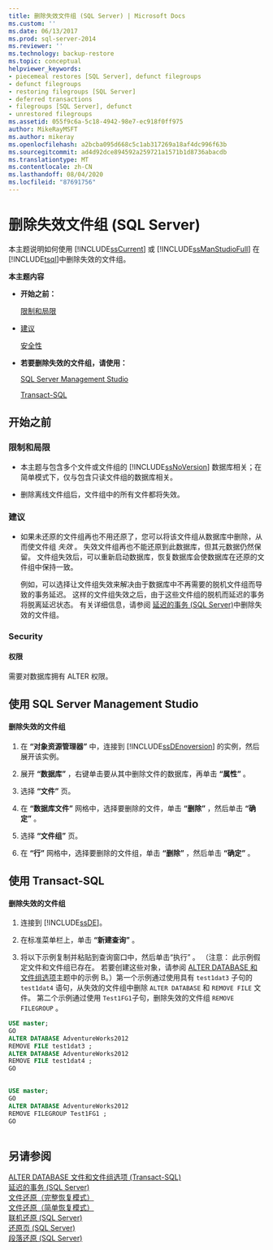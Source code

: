 ```yaml
---
title: 删除失效文件组 (SQL Server) | Microsoft Docs
ms.custom: ''
ms.date: 06/13/2017
ms.prod: sql-server-2014
ms.reviewer: ''
ms.technology: backup-restore
ms.topic: conceptual
helpviewer_keywords:
- piecemeal restores [SQL Server], defunct filegroups
- defunct filegroups
- restoring filegroups [SQL Server]
- deferred transactions
- filegroups [SQL Server], defunct
- unrestored filegroups
ms.assetid: 055f9c6a-5c18-4942-98e7-ec918f0ff975
author: MikeRayMSFT
ms.author: mikeray
ms.openlocfilehash: a2bcba095d668c5c1ab317269a18af4dc996f63b
ms.sourcegitcommit: ad4d92dce894592a259721a1571b1d8736abacdb
ms.translationtype: MT
ms.contentlocale: zh-CN
ms.lasthandoff: 08/04/2020
ms.locfileid: "87691756"
---
```

# <a name="remove-defunct-filegroups-sql-server"></a>删除失效文件组 (SQL Server)
  本主题说明如何使用 [!INCLUDE[ssCurrent](../../includes/sscurrent-md.md)] 或 [!INCLUDE[ssManStudioFull](../../includes/ssmanstudiofull-md.md)] 在 [!INCLUDE[tsql](../../includes/tsql-md.md)]中删除失效的文件组。  
  
 **本主题内容**  
  
-   **开始之前：**  
  
     [限制和局限](#Restrictions)  
  
-   [建议](#Recommendations)  
  
     [安全性](#Security)  
  
-   **若要删除失效的文件组，请使用：**  
  
     [SQL Server Management Studio](#SSMSProcedure)  
  
     [Transact-SQL](#TsqlProcedure)  
  
##  <a name="before-you-begin"></a><a name="BeforeYouBegin"></a> 开始之前  
  
###  <a name="limitations-and-restrictions"></a><a name="Restrictions"></a> 限制和局限  
  
-   本主题与包含多个文件或文件组的 [!INCLUDE[ssNoVersion](../../includes/ssnoversion-md.md)] 数据库相关；在简单模式下，仅与包含只读文件组的数据库相关。  
  
-   删除离线文件组后，文件组中的所有文件都将失效。  
  
###  <a name="recommendations"></a><a name="Recommendations"></a> 建议  
  
-   如果未还原的文件组再也不用还原了，您可以将该文件组从数据库中删除，从而使文件组 *失效* 。 失效文件组再也不能还原到此数据库，但其元数据仍然保留。 文件组失效后，可以重新启动数据库，恢复数据库会使数据库在还原的文件组中保持一致。  
  
     例如，可以选择让文件组失效来解决由于数据库中不再需要的脱机文件组而导致的事务延迟。 这样的文件组失效之后，由于这些文件组的脱机而延迟的事务将脱离延迟状态。 有关详细信息，请参阅 [延迟的事务 (SQL Server)](deferred-transactions-sql-server.md)中删除失效的文件组。  
  
###  <a name="security"></a><a name="Security"></a> Security  
  
####  <a name="permissions"></a><a name="Permissions"></a> 权限  
 需要对数据库拥有 ALTER 权限。  
  
##  <a name="using-sql-server-management-studio"></a><a name="SSMSProcedure"></a> 使用 SQL Server Management Studio  
  
#### <a name="to-remove-defunct-filegroups"></a>删除失效的文件组  
  
1.  在 **“对象资源管理器”** 中，连接到 [!INCLUDE[ssDEnoversion](../../includes/ssdenoversion-md.md)] 的实例，然后展开该实例。  
  
2.  展开 **“数据库”** ，右键单击要从其中删除文件的数据库，再单击 **“属性”** 。  
  
3.  选择 **“文件”** 页。  
  
4.  在 **“数据库文件”** 网格中，选择要删除的文件，单击 **“删除”** ，然后单击 **“确定”** 。  
  
5.  选择 **“文件组”** 页。  
  
6.  在 **“行”** 网格中，选择要删除的文件组，单击 **“删除”** ，然后单击 **“确定”** 。  
  
##  <a name="using-transact-sql"></a><a name="TsqlProcedure"></a> 使用 Transact-SQL  
  
#### <a name="to-remove-defunct-filegroups"></a>删除失效的文件组  
  
1.  连接到 [!INCLUDE[ssDE](../../includes/ssde-md.md)]。  
  
2.  在标准菜单栏上，单击 **“新建查询”** 。  
  
3.  将以下示例复制并粘贴到查询窗口中，然后单击“执行”  。 （注意：  此示例假定文件和文件组已存在。 若要创建这些对象，请参阅 [ALTER DATABASE 和文件组选项](/sql/t-sql/statements/alter-database-transact-sql-file-and-filegroup-options)主题中的示例 B。）第一个示例通过使用具有 `test1dat3` 子句的 `test1dat4` 语句，从失效的文件组中删除 `ALTER DATABASE` 和 `REMOVE FILE` 文件。 第二个示例通过使用 `Test1FG1`子句，删除失效的文件组 `REMOVE FILEGROUP` 。  
  
```sql  
USE master;  
GO  
ALTER DATABASE AdventureWorks2012  
REMOVE FILE test1dat3 ;  
ALTER DATABASE AdventureWorks2012  
REMOVE FILE test1dat4 ;  
GO  
  
```  
  
```sql  
USE master;  
GO  
ALTER DATABASE AdventureWorks2012  
REMOVE FILEGROUP Test1FG1 ;  
GO  
  
```  
  
## <a name="see-also"></a>另请参阅  
 [ALTER DATABASE 文件和文件组选项 (Transact-SQL)](/sql/t-sql/statements/alter-database-transact-sql-file-and-filegroup-options)   
 [延迟的事务 (SQL Server)](deferred-transactions-sql-server.md)   
 [文件还原（完整恢复模式）](file-restores-full-recovery-model.md)   
 [文件还原（简单恢复模式）](file-restores-simple-recovery-model.md)   
 [联机还原 (SQL Server)](online-restore-sql-server.md)   
 [还原页 (SQL Server)](restore-pages-sql-server.md)   
 [段落还原 (SQL Server)](piecemeal-restores-sql-server.md)  
  
  
